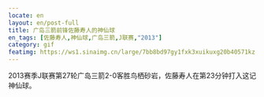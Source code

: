 ```yaml
---
locate: en
layout: en/post-full
title: 广岛三箭前锋佐藤寿人的神仙球
en_tags: [佐藤寿人,神仙球,广岛三箭,J联赛,"2013"]
category: gif
featimg: https://ws1.sinaimg.cn/large/7bb8bd97gy1fxk3xuikuxg20b40571kz.gif
---
```


2013赛季J联赛第27轮广岛三箭2-0客胜鸟栖砂岩，佐藤寿人在第23分钟打入这记神仙球。